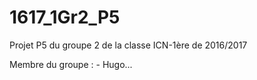 # 1617_1Gr2_P5
Projet P5 du groupe 2 de la classe ICN-1ère de 2016/2017

Membre du groupe : - Hugo...